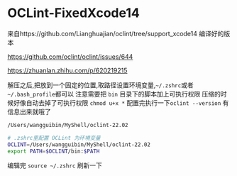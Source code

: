 # OCLint-FixedXcode14
来自https://github.com/Lianghuajian/oclint/tree/support_xcode14 编译好的版本 

https://github.com/oclint/oclint/issues/644 

https://zhuanlan.zhihu.com/p/620219215

解压之后,把放到一个固定的位置,取路径设置环境变量,`~/.zshrc`或者`~/.bash_profile`都可以
注意需要把 `bin` 目录下的脚本加上可执行权限 压缩的时候好像自动去掉了可执行权限 `chmod u+x *`
配置完执行一下`oclint --version` 有信息出来就哦了
```bash
/Users/wangguibin/MyShell/oclint-22.02

# .zshrc里配置 OCLint 为环境变量
OCLINT=/Users/wangguibin/MyShell/oclint-22.02
export PATH=$OCLINT/bin:$PATH
```
编辑完 `source ~/.zshrc` 刷新一下
